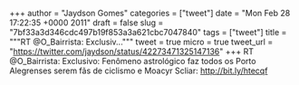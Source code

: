 
+++
author = "Jaydson Gomes"
categories = ["tweet"]
date = "Mon Feb 28 17:22:35 +0000 2011"
draft = false
slug = "7bf33a3d346cdc497b19f853a3a621cbc7047840"
tags = ["tweet"]
title = """RT @O_Bairrista: Exclusiv..."""
tweet = true
micro = true
tweet_url = "https://twitter.com/jaydson/status/42273471325147136"
+++
RT @O_Bairrista: Exclusivo: Fenômeno astrológico faz todos os Porto Alegrenses serem fãs de ciclismo e Moacyr Scliar: http://bit.ly/htecqf

